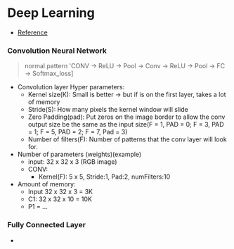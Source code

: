 # Deep Learning
* [Reference](https://leonardoaraujosantos.gitbooks.io/artificial-inteligence/content/)
### Convolution Neural Network
> normal pattern 'CONV -> ReLU -> Pool -> Conv -> ReLU -> Pool -> FC -> Softmax_loss]
* Convolution layer Hyper parameters:
  * Kernel size(K): Small is better -> but if is on the first layer, takes a lot of memory
  * Stride(S): How many pixels the kernel window will slide
  * Zero Padding(pad): Put zeros on the image border to allow the conv output size be the same as the input size(F = 1, PAD = 0; F = 3, PAD = 1; F = 5, PAD = 2; F = 7, Pad = 3)
  * Number of filters(F): Number of patterns that the conv layer will look for.
* Number of parameters (weights)(example)
  * input: 32 x 32 x 3 (RGB image)
  * CONV:
    * Kernel(F): 5 x 5, Stride:1, Pad:2, numFilters:10
* Amount of memory:
  * Input 32 x 32 x 3 = 3K
  * C1: 32 x 32 x 10 = 10K
  * P1 = ...

### Fully Connected Layer
*
